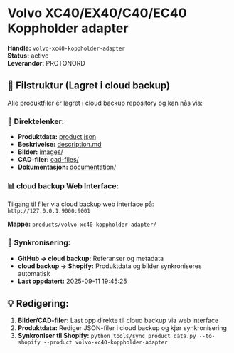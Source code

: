# Volvo XC40/EX40/C40/EC40 Koppholder adapter

**Handle:** `volvo-xc40-koppholder-adapter`  
**Status:** active  
**Leverandør:** PROTONORD

## 📁 Filstruktur (Lagret i cloud backup)

Alle produktfiler er lagret i cloud backup repository og kan nås via:

### 🔗 Direktelenker:
- **Produktdata:** [product.json](http://127.0.0.1:9000/products/volvo-xc40-koppholder-adapter/product.json)
- **Beskrivelse:** [description.md](http://127.0.0.1:9000/products/volvo-xc40-koppholder-adapter/description.md)
- **Bilder:** [images/](http://127.0.0.1:9000/products/volvo-xc40-koppholder-adapter/images/)
- **CAD-filer:** [cad-files/](http://127.0.0.1:9000/products/volvo-xc40-koppholder-adapter/cad-files/)
- **Dokumentasjon:** [documentation/](http://127.0.0.1:9000/products/volvo-xc40-koppholder-adapter/documentation/)

### 📊 cloud backup Web Interface:
Tilgang til filer via cloud backup web interface på:
`http://127.0.0.1:9000:9001`

**Mappe:** `products/volvo-xc40-koppholder-adapter/`

### 🔄 Synkronisering:
- **GitHub → cloud backup:** Referanser og metadata
- **cloud backup → Shopify:** Produktdata og bilder synkroniseres automatisk
- **Last oppdatert:** 2025-09-11 19:45:25

## 💡 Redigering:
1. **Bilder/CAD-filer:** Last opp direkte til cloud backup via web interface
2. **Produktdata:** Rediger JSON-filer i cloud backup og kjør synkronisering
3. **Synkroniser til Shopify:** `python tools/sync_product_data.py --to-shopify --product volvo-xc40-koppholder-adapter`
